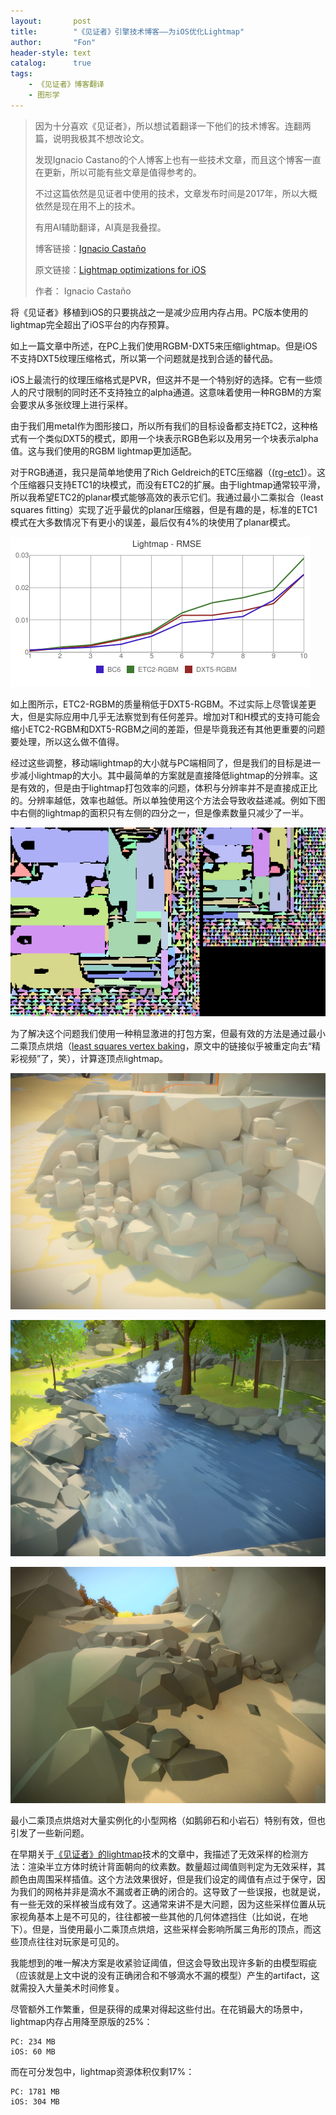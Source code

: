 ```yaml
---
layout:       post
title:        "《见证者》引擎技术博客——为iOS优化Lightmap"
author:       "Fon"
header-style: text
catalog:      true
tags:
    - 《见证者》博客翻译
    - 图形学
---
```


> 因为十分喜欢《见证者》，所以想试着翻译一下他们的技术博客。连翻两篇，说明我极其不想改论文。
>
> 发现Ignacio Castano的个人博客上也有一些技术文章，而且这个博客一直在更新，所以可能有些文章是值得参考的。
> 
> 不过这篇依然是见证者中使用的技术，文章发布时间是2017年，所以大概依然是现在用不上的技术。
>
> 有用AI辅助翻译，AI真是我叠捏。
>
> 博客链接：[Ignacio Castaño](https://www.ludicon.com/castano/blog/)
>
> 原文链接：[Lightmap optimizations for iOS](https://www.ludicon.com/castano/blog/2017/10/lightmap-optimizations-ios/)
>
> 作者： Ignacio Castaño

将《见证者》移植到iOS的只要挑战之一是减少应用内存占用。PC版本使用的lightmap完全超出了iOS平台的内存预算。

如上一篇文章中所述，在PC上我们使用RGBM-DXT5来压缩lightmap。但是iOS不支持DXT5纹理压缩格式，所以第一个问题就是找到合适的替代品。

iOS上最流行的纹理压缩格式是PVR，但这并不是一个特别好的选择。它有一些烦人的尺寸限制的同时还不支持独立的alpha通道。这意味着使用一种RGBM的方案会要求从多张纹理上进行采样。

由于我们用metal作为图形接口，所以所有我们的目标设备都支持ETC2，这种格式有一个类似DXT5的模式，即用一个块表示RGB色彩以及用另一个块表示alpha值。这与我们使用的RGBM lightmap更加适配。

对于RGB通道，我只是简单地使用了Rich Geldreich的ETC压缩器（[(rg-etc1](https://github.com/richgel999/rg-etc1)）。这个压缩器只支持ETC1的块模式，而没有ETC2的扩展。由于lightmap通常较平滑，所以我希望ETC2的planar模式能够高效的表示它们。我通过最小二乘拟合（least squares fitting）实现了近乎最优的planar压缩器，但是有趣的是，标准的ETC1模式在大多数情况下有更小的误差，最后仅有4%的块使用了planar模式。

![etc rgbm](https://raw.githubusercontent.com/achmli/achmli.github.io/master/img/witness/13/etc-rgbm-chart-2.png)

如上图所示，ETC2-RGBM的质量稍低于DXT5-RGBM。不过实际上尽管误差更大，但是实际应用中几乎无法察觉到有任何差异。增加对T和H模式的支持可能会缩小ETC2-RGBM和DXT5-RGBM之间的差距，但是毕竟我还有其他更重要的问题要处理，所以这么做不值得。

经过这些调整，移动端lightmap的大小就与PC端相同了，但是我们的目标是进一步减小lightmap的大小。其中最简单的方案就是直接降低lightmap的分辨率。这是有效的，但是由于lightmap打包效率的问题，体积与分辨率并不是直接成正比的。分辨率越低，效率也越低。所以单独使用这个方法会导致收益递减。例如下图中右侧的lightmap的面积只有左侧的四分之一，但是像素数量只减少了一半。

![lightmap](https://raw.githubusercontent.com/achmli/achmli.github.io/master/img/witness/13/charts.png)

为了解决这个问题我们使用一种稍显激进的打包方案，但最有效的方法是通过最小二乘顶点烘焙（[least squares vertex baking](https://cal.cs.umbc.edu/Papers/Kavan-2011-LSV/)，原文中的链接似乎被重定向去“精彩视频”了，笑），计算逐顶点lightmap。

![shot1](https://raw.githubusercontent.com/achmli/achmli.github.io/master/img/witness/13/File-Oct-05-11-13-20-PM.png)

![shot2](https://raw.githubusercontent.com/achmli/achmli.github.io/master/img/witness/13/File-Oct-05-11-12-45-PM.png)

![shot3](https://raw.githubusercontent.com/achmli/achmli.github.io/master/img/witness/13/File-Oct-05-11-12-03-PM.png)

最小二乘顶点烘焙对大量实例化的小型网格（如鹅卵石和小岩石）特别有效，但也引发了一些新问题。

在早期关于[《见证者》的lightmap](https://achmli.github.io/2025/03/13/Hemi_Cube_Rendering/)技术的文章中，我描述了无效采样的检测方法：渲染半立方体时统计背面朝向的纹素数。数量超过阈值则判定为无效采样，其颜色由周围采样插值。这个方法效果很好，但是我们设定的阈值有点过于保守，因为我们的网格并非是滴水不漏或者正确的闭合的。这导致了一些误报，也就是说，有一些无效的采样被当成有效了。这通常来讲不是大问题，因为这些采样位置从玩家视角基本上是不可见的，往往都被一些其他的几何体遮挡住（比如说，在地下）。但是，当使用最小二乘顶点烘焙，这些采样会影响所属三角形的顶点，而这些顶点往往对玩家是可见的。

我能想到的唯一解决方案是收紧验证阈值，但这会导致出现许多新的由模型瑕疵（应该就是上文中说的没有正确闭合和不够滴水不漏的模型）产生的artifact，这就需投入大量美术时间修复。

尽管额外工作繁重，但是获得的成果对得起这些付出。在花销最大的场景中，lightmap内存占用降至原版的25%：

```
PC: 234 MB  
iOS: 60 MB  
```

而在可分发包中，lightmap资源体积仅剩17%：

```
PC: 1781 MB  
iOS: 304 MB  
```